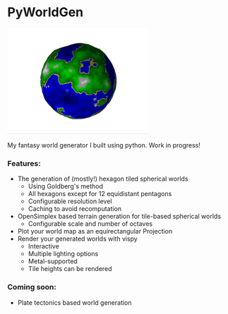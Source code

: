 # PyWorldGen

![demo](./demo.gif)

My fantasy world generator I built using python. Work in progress!

### Features:

- The generation of (mostly!) hexagon tiled spherical worlds 
    - Using Goldberg's method 
    - All hexagons except for 12 equidistant pentagons
    - Configurable resolution level
    - Caching to avoid recomputation
- OpenSimplex based terrain generation for tile-based spherical worlds
    - Configurable scale and number of octaves
- Plot your world map as an equirectangular Projection
- Render your generated worlds with vispy
    - Interactive
    - Multiple lighting options
    - Metal-supported
    - Tile heights can be rendered

### Coming soon:

- Plate tectonics based world generation